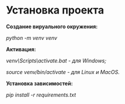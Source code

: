 # Установка проекта
**Создание вируального окружения:**

*python -m venv venv*


**Активация:**

*venv\Scripts\activate.bat - для Windows;*

*source venv/bin/activate - для Linux и MacOS.*


**Установка зависимостей:**

*pip install -r requirements.txt*
